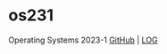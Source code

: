 # os231
Operating Systems 2023-1
[GitHub](https://github.com/Trunsta/os231/) | [LOG](TXT/mylog.txt)
